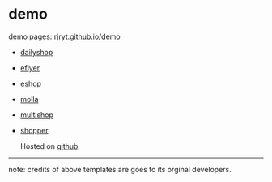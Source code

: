 # demo

demo pages: [rjryt.github.io/demo](https://rjryt.github.io/demo/)

 - [dailyshop](https://rjryt.github.io/demo/dailyshop)
 - [eflyer](https://rjryt.github.io/demo/eflyer)
 - [eshop](https://rjryt.github.io/demo/eshop)
 - [molla](https://rjryt.github.io/demo/molla)
 - [multishop](https://rjryt.github.io/demo/multishop)
 - [shopper](https://rjryt.github.io/demo/shopper)

   Hosted on [github](https://github.com/RJRYT)

---
note: credits of above templates are goes to its orginal developers.
